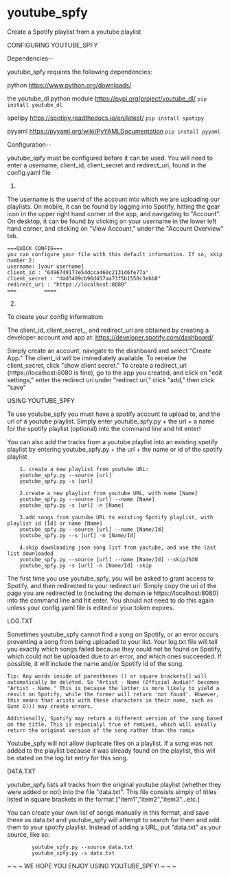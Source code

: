# youtube_spfy
Create a Spotify playlist from a youtube playlist

CONFIGURING YOUTUBE_SPFY

Dependencies-- 

youtube_spfy requires the following dependencies:

python
https://www.python.org/downloads/

the youtube_dl python module
https://pypi.org/project/youtube_dl/
```pip install youtube_dl```

spotipy
https://spotipy.readthedocs.io/en/latest/
```pip install spotipy```

pyyaml
https://pyyaml.org/wiki/PyYAMLDocumentation
```pip install pyyaml```

Configuration--

youtube_spfy must be configured before it can be used. You will need to enter a username, client_id, client_secret and redirect_uri, found in the config.yaml file

1.
The username is the userid of the account into which we are uploading our playlists. On mobile, it can be found by logging into Spotify, hitting the gear icon in the upper right hand corner of the app, and navigating to "Account". On desktop, it can be found by clicking on your username in the lower left hand corner, and clicking on "View Account," under the "Account Overview" tab.
```
===QUICK CONFIG===
you can configure your file with this default information. If so, skip number 2:
username: [your username]
client_id : "6496749177e54dcca460c2131d6fe77a"
client_secret : "dad3409cb96d457aa73f5b1550c3ebb8"
redirect_uri : "https://localhost:8080"
===         ====
```

2.
To create your config information:


The client_id, client_secret_, and redirect_uri are obtained by creating a developer account  and app at:
https://developer.spotify.com/dashboard/

Simply create an account, navigate to the dashboard and select "Create App." The client_id will be immediately available. To receive the client_secret, click "show client secret." To create a redirect_uri (https://localhost:8080 is fine), go to the app you created, and click on "edit settings," enter the redirect uri under "redirect uri," click "add," then click "save"

USING YOUTUBE_SPFY

To use youtube_spfy you must have a spotify account to upload to, and the url of a youtube playlist. Simply enter youtube_spfy.py + the url + a name for the spotify playlist (optional) into the command line and hit enter!

You can also add the tracks from a youtube playlist into an existing spotify playlist by entering youtube_spfy.py + the url + the name or id of the spotify playlist

		1. create a new playlist from youtube URL:
		youtube_spfy.py --source [url]
		youtube_spfy.py -s [url]

		2.create a new playlist from youtube URL, with name [Name]
		youtube_spfy.py --source [url] --name [Name]
		youtube_spfy.py -s [url] -n [Name]

		3.add songs from youtube URL to existing Spotify playlist, with playlist id [Id] or name [Name]
		youtube_spfy.py --source [url] --name [Name/Id]
		youtube_spfy.py --s [url] -n [Name/Id]

		4.skip downloading json song list from youtube, and use the last list downloaded
		youtube_spfy.py --source [url] --name [Name/Id] --skipJSON 
		youtube_spfy.py -s [url] -n [Name/Id] -skip
    
The first time you use youtube_spfy, you will be asked to grant access to Spotify, and then redirected to your redirect uri. Simply copy the uri of the page you are redirected to (including the domain ie https://localhost:8080) into the command line and hit enter. You should not need to do this again unless your config.yaml file is edited or your token expires.

LOG.TXT

Sometimes youtube_spfy cannot find a song on Spotify, or an error occurs preventing a song from being uploaded to your list. Your log.txt file will tell you exactly which songs failed because they could not be found on Spotify, which could not be uploaded due to an error, and which ones succeeded. If possible, it will include the name and/or Spotify id of the song.
```
Tip: Any words inside of parentheses () or square brackets[] will automatically be deleted. So "Artist - Name (Official Audio)" becomes "Artist - Name." This is because the latter is more likely to yield a result on Spotify, while the former will return 'not found'. However, this means that arists with these characters in their name, such as Sunn O))) may create errors. 

Additionally, Spotify may return a different version of the song based on the title. This is especialyl true of remixes, which will usually return the original version of the song rather than the remix
```
Youtube_spfy will not allow duplicate files on a playlist. If a song was not added to the playlist because it was already found on the playlist, this will be stated on the log.txt entry for this song.


DATA.TXT

youtube_spfy lists all tracks from the original youtube playlist (whether they were added or not) into the file "data.txt". This file consists simply of titles listed in square brackets in the format ["item1","item2","item3"...etc.]

You can create your own list of songs manually in this format, and save these as data.txt and youtube_spfy will attempt to search for them and add them to your spotify playlist. Instead of adding a URL, put "data.txt" as your source, like so:
```
		youtube_spfy.py --source data.txt
		youtube_spfy.py -s data.txt
```
~ ~ ~ WE HOPE YOU ENJOY USING YOUTUBE_SPFY! ~ ~ ~
